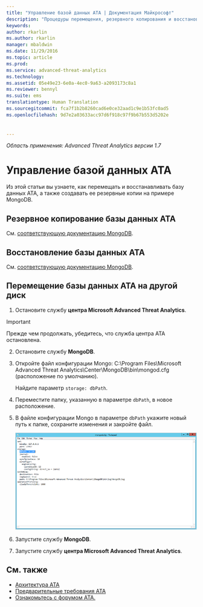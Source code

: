 ```yaml
---
title: "Управление базой данных ATA | Документация Майкрософт"
description: "Процедуры перемещения, резервного копирования и восстановления базы данных ATA."
keywords: 
author: rkarlin
ms.author: rkarlin
manager: mbaldwin
ms.date: 11/29/2016
ms.topic: article
ms.prod: 
ms.service: advanced-threat-analytics
ms.technology: 
ms.assetid: 05e49e23-6e0a-4ec0-9a63-a2093173c8a1
ms.reviewer: bennyl
ms.suite: ems
translationtype: Human Translation
ms.sourcegitcommit: fca7f1b2b8260cad6e0ce32aad1c9e1b53fc0ad5
ms.openlocfilehash: 9d7e2a03633acc97d6f918c97f9b67b553d5202e


---
```


*Область применения: Advanced Threat Analytics версии 1.7*



# <a name="ata-database-management"></a>Управление базой данных ATA
Из этой статьи вы узнаете, как перемещать и восстанавливать базу данных ATA, а также создавать ее резервные копии на примере MongoDB.

## <a name="backing-up-the-ata-database"></a>Резервное копирование базы данных ATA
См. [соответствующую документацию MongoDB](http://docs.mongodb.org/manual/administration/backup/).

## <a name="restoring-the-ata-database"></a>Восстановление базы данных ATA
См. [соответствующую документацию MongoDB](http://docs.mongodb.org/manual/administration/backup/).

## <a name="moving-the-ata-database-to-another-drive"></a>Перемещение базы данных ATA на другой диск

1.  Остановите службу **центра Microsoft Advanced Threat Analytics**.
> [!Important] 
> Прежде чем продолжать, убедитесь, что служба центра ATA остановлена.

2.  Остановите службу **MongoDB**.

3.  Откройте файл конфигурации Mongo: C:\Program Files\Microsoft Advanced Threat Analytics\Center\MongoDB\bin\mongod.cfg (расположение по умолчанию).

    Найдите параметр `storage: dbPath`.

4.  Переместите папку, указанную в параметре `dbPath`, в новое расположение.

5.  В файле конфигурации Mongo в параметре `dbPath` укажите новый путь к папке, сохраните изменения и закройте файл.

    ![Изменение конфигурации MongoDB (рисунок)](media/ATA-mongoDB-moveDB.png)

6.  Запустите службу **MongoDB**.

7. Запустите службу **центра Microsoft Advanced Threat Analytics**.

## <a name="see-also"></a>См. также
- [Архитектура ATA](/advanced-threat-analytics/plan-design/ata-architecture)
- [Предварительные требования ATA](/advanced-threat-analytics/plan-design/ata-prerequisites)
- [Ознакомьтесь с форумом ATA.](https://social.technet.microsoft.com/Forums/security/home?forum=mata)




<!--HONumber=Nov16_HO3-->


